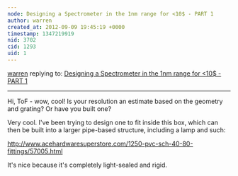 ```yaml
---
node: Designing a Spectrometer in the 1nm range for <10$ - PART 1
author: warren
created_at: 2012-09-09 19:45:19 +0000
timestamp: 1347219919
nid: 3702
cid: 1293
uid: 1
---
```




[warren](../profile/warren) replying to: [Designing a Spectrometer in the 1nm range for <10$ - PART 1](../notes/tof/9-9-2012/designing-spectrometer-1nm-range-10-part-1)

----
Hi, ToF - wow, cool! Is your resolution an estimate based on the geometry and grating? Or have you built one?

Very cool. I've been trying to design one to fit inside this box, which can then be built into a larger pipe-based structure, including a lamp and such: 

http://www.acehardwaresuperstore.com/1250-pvc-sch-40-80-fittings/57005.html

It's nice because it's completely light-sealed and rigid.